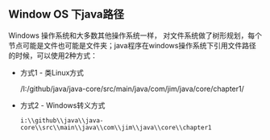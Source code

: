 ## Window OS 下java路径

Windows 操作系统和大多数其他操作系统一样， 对文件系统做了树形规划，每个节点可能是文件也可能是文件夹；java程序在windows操作系统下引用文件路径的时候，可以使用2种方式：

-   方式1 - 类Linux方式

    /I:/github/java/java-core/src/main/java/com/jim/java/core/chapter1/

-   方式2 - Windows转义方式

    ```shell
    i:\\github\\java\\java-core\\src\\main\\java\\com\\jim\\java\\core\\chapter1
    ```

    

